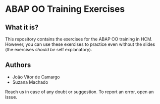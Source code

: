 # ABAP OO Training Exercises

## What it is?
This repository contains the exercises for the ABAP OO training in HCM. However, you can use these exercises to practice even without the slides (the exercises *should be* self explanatory).

## Authors
 - João Vitor de Camargo
 - Suzana Machado

Reach us in case of any doubt or suggestion. To report an error, open an issue.
